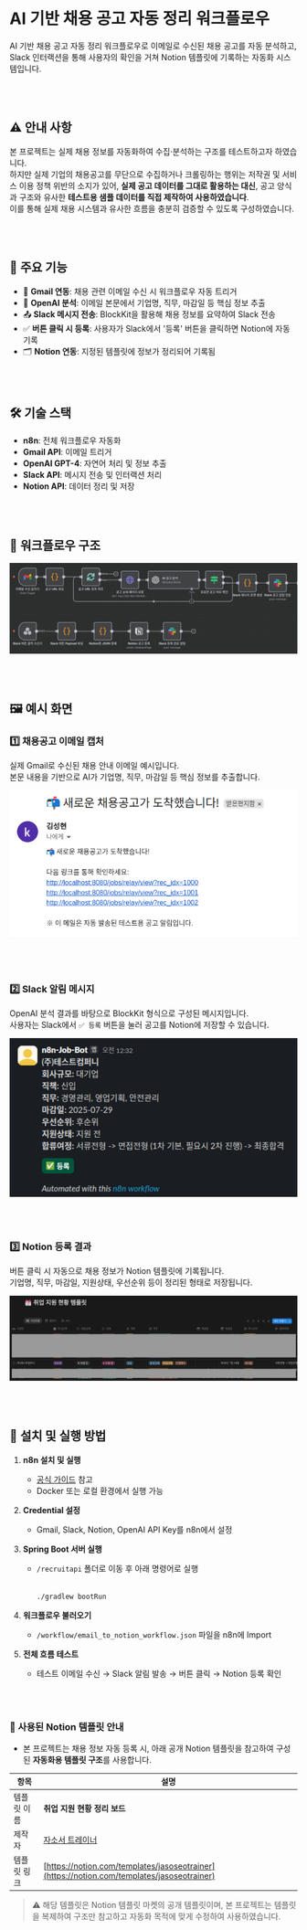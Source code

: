 # AI 기반 채용 공고 자동 정리 워크플로우

AI 기반 채용 공고 자동 정리 워크플로우로 이메일로 수신된 채용 공고를 자동 분석하고, Slack 인터랙션을 통해 사용자의 확인을 거쳐 Notion 템플릿에 기록하는 자동화 시스템입니다.

<br></br>
## ⚠️ 안내 사항

본 프로젝트는 실제 채용 정보를 자동화하여 수집·분석하는 구조를 테스트하고자 하였습니다.  
하지만 실제 기업의 채용공고를 무단으로 수집하거나 크롤링하는 행위는 저작권 및 서비스 이용 정책 위반의 소지가 있어, **실제 공고 데이터를 그대로 활용하는 대신**, 공고 양식과 구조와 유사한 **테스트용 샘플 데이터를 직접 제작하여 사용하였습니다**.  
이를 통해 실제 채용 시스템과 유사한 흐름을 충분히 검증할 수 있도록 구성하였습니다.

<br></br>
## 📌 주요 기능

- 📩 **Gmail 연동**: 채용 관련 이메일 수신 시 워크플로우 자동 트리거
- 🧠 **OpenAI 분석**: 이메일 본문에서 기업명, 직무, 마감일 등 핵심 정보 추출
- 📤 **Slack 메시지 전송**: BlockKit을 활용해 채용 정보를 요약하여 Slack 전송
- ✅ **버튼 클릭 시 등록**: 사용자가 Slack에서 '등록' 버튼을 클릭하면 Notion에 자동 기록
- 🗂️ **Notion 연동**: 지정된 템플릿에 정보가 정리되어 기록됨

<br></br>
## 🛠 기술 스택

- **n8n**: 전체 워크플로우 자동화
- **Gmail API**: 이메일 트리거
- **OpenAI GPT-4**: 자연어 처리 및 정보 추출
- **Slack API**: 메시지 전송 및 인터랙션 처리
- **Notion API**: 데이터 정리 및 저장

<br></br>
## 🧩 워크플로우 구조

![워크플로우 구조](images/workflow_diagram.png)

<br></br>
## 🖼️ 예시 화면

### 1️⃣ 채용공고 이메일 캡처  
실제 Gmail로 수신된 채용 안내 이메일 예시입니다.  
본문 내용을 기반으로 AI가 기업명, 직무, 마감일 등 핵심 정보를 추출합니다.

![이메일 예시](images/email_example.png)

<br></br>
### 2️⃣ Slack 알림 메시지  
OpenAI 분석 결과를 바탕으로 BlockKit 형식으로 구성된 메시지입니다.  
사용자는 Slack에서 `✅ 등록` 버튼을 눌러 공고를 Notion에 저장할 수 있습니다.

![슬랙 예시](images/slack_example.png)

<br></br>
### 3️⃣ Notion 등록 결과  
버튼 클릭 시 자동으로 채용 정보가 Notion 템플릿에 기록됩니다.  
기업명, 직무, 마감일, 지원상태, 우선순위 등이 정리된 형태로 저장됩니다.

![노션 예시](images/notion_example.png)

<br></br>
## 🚀 설치 및 실행 방법

1. **n8n 설치 및 실행**
   - [공식 가이드](https://docs.n8n.io/) 참고
   - Docker 또는 로컬 환경에서 실행 가능

2. **Credential 설정**
   - Gmail, Slack, Notion, OpenAI API Key를 n8n에서 설정

3. **Spring Boot 서버 실행**
   - `/recruitapi` 폴더로 이동 후 아래 명령어로 실행
<br></br>
     ```bash
     ./gradlew bootRun
     ```

4. **워크플로우 불러오기**
   - `/workflow/email_to_notion_workflow.json` 파일을 n8n에 Import

5. **전체 흐름 테스트**
   - 테스트 이메일 수신 → Slack 알림 발송 → 버튼 클릭 → Notion 등록 확인


<br></br>
### 📝 사용된 Notion 템플릿 안내

- 본 프로젝트는 채용 정보 자동 등록 시, 아래 공개 Notion 템플릿을 참고하여 구성된 **자동화용 템플릿 구조**를 사용합니다.

| 항목 | 설명 |
|------|------|
| 템플릿 이름 | **취업 지원 현황 정리 보드** |
| 제작자 | [자소서 트레이너](https://notion.com/templates/jasoseotrainer) |
| 템플릿 링크 | [https://notion.com/templates/jasoseotrainer](https://notion.com/templates/jasoseotrainer) |

> ⚠️ 해당 템플릿은 Notion 템플릿 마켓의 공개 템플릿이며, 본 프로젝트는 템플릿을 복제하여 구조만 참고하고 자동화 목적에 맞게 수정하여 사용하였습니다.
